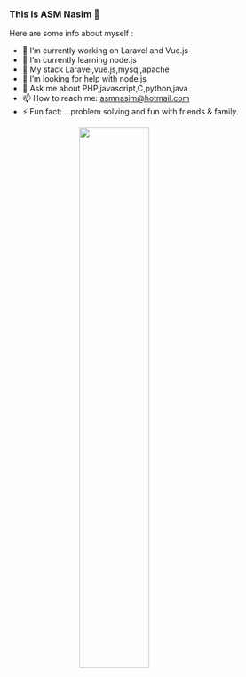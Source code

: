 ###  This is ASM Nasim 👋


Here are some info about myself :

- 🔭 I’m currently working on Laravel and Vue.js
- 🌱 I’m currently learning node.js
- 👯 My stack Laravel,vue.js,mysql,apache 
- 🤔 I’m looking for help with node.js
- 💬 Ask me about PHP,javascript,C,python,java
- 📫 How to reach me: asmnasim@hotmail.com
- ⚡ Fun fact: ...problem solving and fun with friends & family.
<img src="https://www.designyourway.net/blog/wp-content/uploads/2018/12/programming-wallpaper7-700x525.jpg" style="display: block;margin-left: auto;margin-right: auto;width: 50%;" alt="" />
